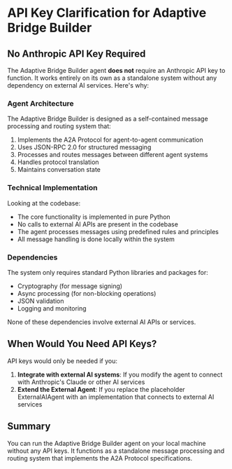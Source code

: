 # API Key Clarification for Adaptive Bridge Builder

## No Anthropic API Key Required

The Adaptive Bridge Builder agent **does not** require an Anthropic API key to function. It works entirely on its own as a standalone system without any dependency on external AI services. Here's why:

### Agent Architecture

The Adaptive Bridge Builder is designed as a self-contained message processing and routing system that:

1. Implements the A2A Protocol for agent-to-agent communication
2. Uses JSON-RPC 2.0 for structured messaging
3. Processes and routes messages between different agent systems
4. Handles protocol translation
5. Maintains conversation state

### Technical Implementation

Looking at the codebase:

- The core functionality is implemented in pure Python
- No calls to external AI APIs are present in the codebase
- The agent processes messages using predefined rules and principles
- All message handling is done locally within the system

### Dependencies

The system only requires standard Python libraries and packages for:
- Cryptography (for message signing)
- Async processing (for non-blocking operations)
- JSON validation
- Logging and monitoring

None of these dependencies involve external AI APIs or services.

## When Would You Need API Keys?

API keys would only be needed if you:

1. **Integrate with external AI systems**: If you modify the agent to connect with Anthropic's Claude or other AI services
2. **Extend the External Agent**: If you replace the placeholder ExternalAIAgent with an implementation that connects to external AI services

## Summary

You can run the Adaptive Bridge Builder agent on your local machine without any API keys. It functions as a standalone message processing and routing system that implements the A2A Protocol specifications.
